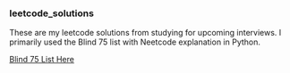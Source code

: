 ### leetcode_solutions
These are my leetcode solutions from studying for upcoming interviews. I primarily used the Blind 75 list with Neetcode explanation in Python.

[Blind 75 List Here](https://leetcode.com/discuss/general-discussion/460599/blind-75-leetcode-questions)
